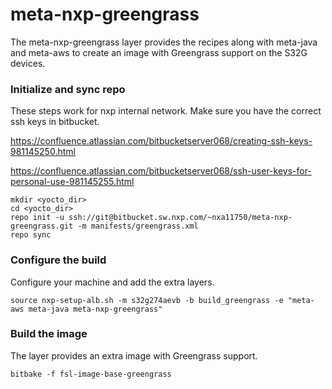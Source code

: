 # meta-nxp-greengrass

The meta-nxp-greengrass layer provides the recipes along with meta-java and meta-aws to create an image with Greengrass support on the S32G devices. 

### Initialize and sync repo

These steps work for nxp internal network. Make sure you have the correct ssh keys in bitbucket. 

https://confluence.atlassian.com/bitbucketserver068/creating-ssh-keys-981145250.html

https://confluence.atlassian.com/bitbucketserver068/ssh-user-keys-for-personal-use-981145255.html

```shell
mkdir <yocto_dir>
cd <yocto_dir>
repo init -u ssh://git@bitbucket.sw.nxp.com/~nxa11750/meta-nxp-greengrass.git -m manifests/greengrass.xml
repo sync
```

### Configure the build

Configure your machine and add the extra layers. 

```shell
source nxp-setup-alb.sh -m s32g274aevb -b build_greengrass -e "meta-aws meta-java meta-nxp-greengrass"
```

### Build the image

The layer provides an extra image with Greengrass support. 

```shell
bitbake -f fsl-image-base-greengrass
```

